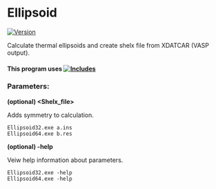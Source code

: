 # Ellipsoid

[![Version](https://img.shields.io/badge/Version-1.1.1-brightgreen.svg?style=plastic)](https://github.com/Robot2100/Ellipsoid/releases/tag/1.1.1)


  Calculate thermal ellipsoids and create shelx file from XDATCAR (VASP output).

#### This program uses [![Includes](https://img.shields.io/badge/Includes-1.1.0-orange.svg)](https://github.com/Robot2100/Includes/releases/tag/1.1.0)
  

### Parameters:

**(optional) <Shelx_file>** 

Adds symmetry to calculation.

    Ellipsoid32.exe a.ins
    Ellipsoid64.exe b.res

**(optional) -help**

Veiw help information about parameters.

    Ellipsoid32.exe -help
    Ellipsoid64.exe -help
